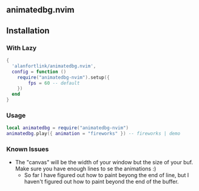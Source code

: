 ## animatedbg.nvim

## Installation

### With Lazy

```lua
{
  'alanfortlink/animatedbg.nvim',
  config = function ()
    require("animatedbg-nvim").setup({
        fps = 60 -- default
    })
  end
}
```

### Usage

```lua
local animatedbg = require("animatedbg-nvim")
animatedbg.play({ animation = "fireworks" }) -- fireworks | demo
```

### Known Issues

- The "canvas" will be the width of your window but the size of your buf. Make sure you have enough lines to se the animations :)
  - So far I have figured out how to paint beyong the end of line, but I haven't figured out how to paint beyond the end of the buffer.


